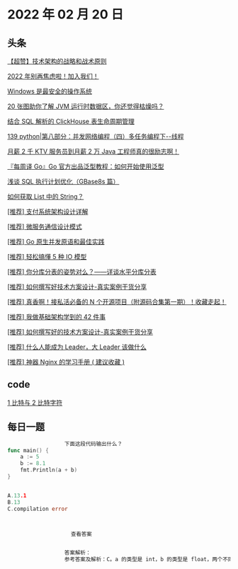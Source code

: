 # 2022 年 02 月 20 日

## 头条

[【超赞】技术架构的战略和战术原则](https://toutiao.io/k/j9872pc)

[2022 年别再焦虑啦！加入我们！](https://toutiao.io/k/9f0514g)

[Windows 是最安全的操作系统](https://toutiao.io/k/66e0ect)

[20 张图助你了解 JVM 运行时数据区，你还觉得枯燥吗？](https://toutiao.io/k/6hsbqkc)

[结合 SQL 解析的 ClickHouse 表生命周期管理](https://toutiao.io/k/gu1652m)

[139 python|第八部分：并发网络编程（四）多任务编程下--线程](https://toutiao.io/k/4ck5hyn)

[月薪 2 千 KTV 服务员到月薪 2 万 Java 工程师真的很励志啊！](https://toutiao.io/k/ef8oh4r)

[『每周译 Go』Go 官方出品泛型教程：如何开始使用泛型](https://toutiao.io/k/h0lv562)

[浅谈 SQL 执行计划优化（GBase8s 篇）](https://toutiao.io/k/e6syyx5)

[如何获取 List 中的 String？](https://toutiao.io/k/mtdk47v)

[[推荐] 支付系统架构设计详解](https://toutiao.io/k/5tx1zgw)

[[推荐] 微服务通信设计模式](https://toutiao.io/k/mp88imm)

[[推荐] Go 原生并发原语和最佳实践](https://toutiao.io/k/rdpao5x)

[[推荐] 轻松搞懂 5 种 IO 模型](https://toutiao.io/k/o77uhyt)

[[推荐] 你分库分表的姿势对么？——详谈水平分库分表](https://toutiao.io/k/eteqw6s)

[[推荐] 如何撰写好技术方案设计-真实案例干货分享](https://toutiao.io/k/t1d9x3b)

[[推荐] 真香啊！接私活必备的 N 个开源项目（附源码合集第一期）！收藏走起！](https://toutiao.io/k/he7umju)

[[推荐] 我做基础架构学到的 42 件事](https://toutiao.io/k/k6tjws1)

[[推荐] 如何撰写好的技术方案设计-真实案例干货分享](https://toutiao.io/k/0f5fv4t)

[[推荐] 什么人能成为 Leader，大 Leader 该做什么](https://toutiao.io/k/pnlaqae)

[[推荐] 神器 Nginx 的学习手册 ( 建议收藏 )](https://toutiao.io/k/6f1qaso)

## code

[1 比特与 2 比特字符](https://leetcode-cn.com/problems/1-bit-and-2-bit-characters)

## 每日一题

```go
                  下面这段代码输出什么？
func main() {
    a := 5
    b := 8.1
    fmt.Println(a + b)
}


A.13.1
B.13
C.compilation error



                    查看答案


                  答案解析：
                  参考答案及解析：C。a 的类型是 int，b 的类型是 float，两个不同类型的数值不能相加，编译报错。


```

